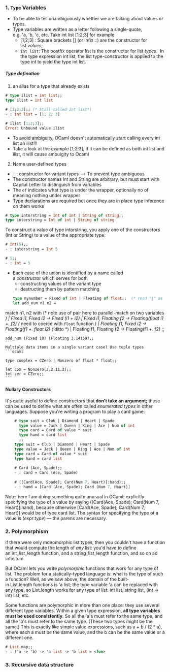 ### 1. `Type` Variables 
- To be able to tell unambiguously whether we are talking about values or types. 
- Type variables are written as a letter following a single-quote, e.g. 'a, 'b, 'c, etc.
Take int list \[1;2;3\] for example
	-  \[1;2;3\] : Square brackets [] (or infix ::) are the constructor for list _values_; 
	- `int list`: The postfix operator list is the constructor for list _types_.  In the type expression int list, the list type-constructor is applied to the type int to yield the type int list.
##### Type defination
1. an alias for a type that already exists
```ocaml
# type ilist = int list;;
type ilist = int list

# [1;2;3];; (* Still called int list*)
- : int list = [1; 2; 3]

# ilist [1;2;3];;
Error: Unbound value ilist
```
- To avoid ambiguity, OCaml doesn't automatically start calling every int list an ilist!!!
- Take a look at the example \[1;2;3\], if it can be defined as both int list and ilist, it will cause ambuigity to Ocaml


2. Name user-defined types
- `|` : constructor for variant types --> To prevent type ambiguous 
- The constructor names Int and String are arbitrary, but must start with Capital Letter to distinguish from variables 
-   The `of` indicates what type is under the wrapper, optionally no of meaning nothing under wrapper
-   Type declarations are required but once they are in place type inference on them works
```ocaml
# type intorstring = Int of int | String of string;;
type intorstring = Int of int | String of string
```

To construct a value of type intorstring, you apply one of the constructors (Int or String) to a value of the appropriate type:
```ocaml
# Int(5);;
- : intorstring = Int 5

# 5;;
- : int = 5
```

-   Each case of the union is identified by a name called a _constructor_ which serves for both
    -   constructing values of the variant type
    -   destructing them by pattern matching
	```ocaml
	type mynumber = Fixed of int | Floating of float;;  (* read "|" as "or" *)
	let add_num n1 n2 =
   match n1, n2 with    (* note use of pair here to parallel-match on two variables  *)
     | Fixed i1, Fixed i2 -> Fixed   (i1 + i2)
     | Fixed i1, Floating f2 -> Floating(float i1 +. f2) (* need to coerce with `float` function *)
     | Floating f1, Fixed i2 -> Floating(f1 +. float i2) (* ditto *)
     | Floating f1, Floating f2 -> Floating(f1 +. f2)
;;

	add_num (Fixed 10) (Floating 3.14159);;
	```
	Multiple data items in a single variant case? Use tuple types
	```ocaml

	type complex = CZero | Nonzero of float * float;;
	
	let com = Nonzero(3.2,11.2);;
	let zer = CZero;;
	```


#### Nullary Constructors
It's quite useful to define constructors that **don't take an argument;** these can be used to define what are often called _enumerated types_ in other languages. Suppose you're writing a program to play a card game:
```ocaml
    # type suit = Club | Diamond | Heart | Spade
      type value = Jack | Queen | King | Ace | Num of int
      type card = Card of value * suit
      type hand = card list
      ;;
    type suit = Club | Diamond | Heart | Spade
    type value = Jack | Queen | King | Ace | Num of int
    type card = Card of value * suit
    type hand = card list
    
    # Card (Ace, Spade);;
    - : card = Card (Ace, Spade)
    
    # ([Card(Ace, Spade); Card(Num 7, Heart)]:hand);;
    - : hand = [Card (Ace, Spade); Card (Num 7, Heart)]

```

Note: here I am doing something quite unusual in OCaml: explicitly specifying the type of a value by saying ([Card(Ace, Spade); Card(Num 7, Heart)]:hand), because otherwise [Card(Ace, Spade); Card(Num 7, Heart)] would be of type card list. The syntax for specifying the type of a value is (_expr_:_type_) — the parens are necessary.

### 2. Polymorphism
if there were only monomorphic list types, then you couldn't have a function that would compute the length of _any_ list: you'd have to define an int_list_length function, and a string_list_length function, and so on ad infinitum.

But OCaml lets you write _polymorphic_ functions that work for any type of list. The problem for a statically-typed language is: what is the type of such a function? Well, as we saw above, the domain of the built-in List.length functions is 'a list; the type variable 'a can be replaced with any type, so List.length works for any type of list: int list, string list, (int -> int) list, etc.

Some functions are polymorphic in more than one place: they use several different type variables. Within a given type expression, **all type variables must be used consistently**. So all the 'a's must refer to the same type, and all the 'b's must refer to the same type. (These two types might be the same.) This is exactly like simple value expressions, such as a + b / (2 * a), where each a must be the same value, and the b can be the same value or a different one.

``` ocaml
# List.map;;
- : ('a -> 'b) -> 'a list -> 'b list = <fun>
```

### 3. Recursive data structure